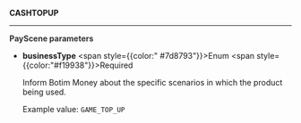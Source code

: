 **CASHTOPUP**

---

**<font color="#333333"> PayScene parameters</font>**

- **businessType** <span style={{color:" #7d8793"}}>Enum</span> <span style={{color:"#f19938"}}>Required</span>

  Inform Botim Money about the specific scenarios in which the product being used.

  Example value: `GAME_TOP_UP`
  
  <br/>
